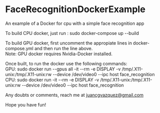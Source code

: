 # FaceRecognitionDockerExample
An example of a Docker for cpu with a simple face recognition app  

To build CPU docker, just run : sudo docker-compose up --build  

To build GPU docker, first uncomment the appropiate lines in docker-compose.yml and then run the line above.  
Note: GPU docker requires Nvidia-Docker installed.  

Once built, to run the docker use the following commands:  
GPU:     sudo docker run --gpus all -it --rm -e DISPLAY -v /tmp/.X11-unix:/tmp/.X11-unix:rw --device /dev/video0 --ipc host face_recognition  
CPU:     sudo docker run -it --rm -e DISPLAY -v /tmp/.X11-unix:/tmp/.X11-unix:rw --device /dev/video0 --ipc host face_recognition  


Any doubts or comments, reach me at juancgvazquez@gmail.com  

Hope you have fun!
